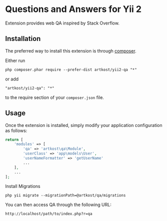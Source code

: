 Questions and Answers for Yii 2
=======

Extension provides web QA inspired by Stack Overflow.

Installation
------------

The preferred way to install this extension is through [composer](http://getcomposer.org/download/).

Either run

```
php composer.phar require --prefer-dist artkost/yii2-qa "*"
```

or add

```
"artkost/yii2-qa": "*"
```

to the require section of your `composer.json` file.


Usage
-----

Once the extension is installed, simply modify your application configuration as follows:

```php
return [
	'modules' => [
		'qa' => 'artkost\qa\Module',
		'userClass' => 'app\models\User',
		'userNameFormatter' => 'getUserName'
		...
	],
	...
];
```

Install Migrations

```php yii migrate --migrationPath=@artkost/qa/migrations```

You can then access QA through the following URL:

```
http://localhost/path/to/index.php?r=qa
```
